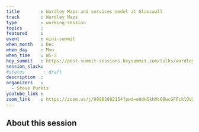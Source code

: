 ```yaml
---
title        : Wardley Maps and services model at Glasswall
track        : Wardley Maps
type         : working-session
topics       :
featured     :
event        : mini-summit
when_month   : Dec
when_day     : Mon
when_time    : WS-3
hey_summit   : https://post-summit-sessions.heysummit.com/talks/wardley-maps-and-services-model-at-glasswall
session_slack:
#status       : draft
description  :
organizers   :
  - Steve Purkis
youtube_link :
zoom_link    : https://zoom.us/j/99982882154?pwd=eHdHSkhMc08wcGFFcklQVXNTeWZIZz09
---
```


## About this session
